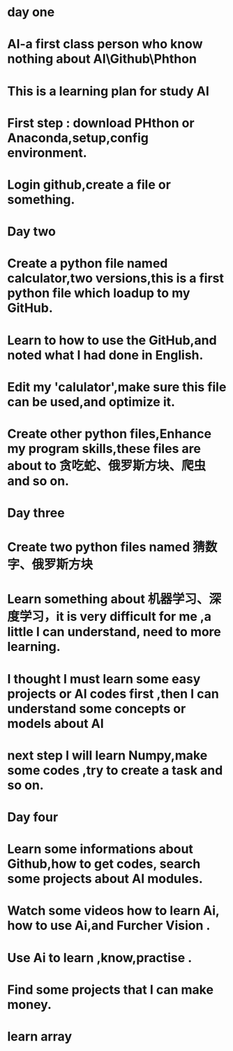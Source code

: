 # day one
# AI-a first class person who know nothing about AI\Github\Phthon
# This is a learning plan for study AI 
# First step : download PHthon or Anaconda,setup,config environment.
# Login github,create a file or something.
# Day two
# Create a python file named calculator,two versions,this is a first python file which loadup to my GitHub.
# Learn to how to use the GitHub,and noted what I had done in English.
# Edit my 'calulator',make sure this file can be used,and optimize it.
# Create other python files,Enhance my program skills,these files are about to 贪吃蛇、俄罗斯方块、爬虫 and so on.
# Day three
# Create two python files named 猜数字、俄罗斯方块
# Learn something about 机器学习、深度学习，it is very difficult for me ,a little I can understand, need to more learning.
# I thought I must learn some easy projects or AI codes first ,then I can understand some concepts or models about AI
# next step I will learn Numpy,make some codes ,try to create a task and so on.
# Day four
# Learn some informations about Github,how to get codes, search some projects about AI modules.
# Watch some videos how to learn Ai, how to use Ai,and  Furcher Vision .
# Use Ai to learn ,know,practise .
# Find some projects that I can make money.
# learn array 

